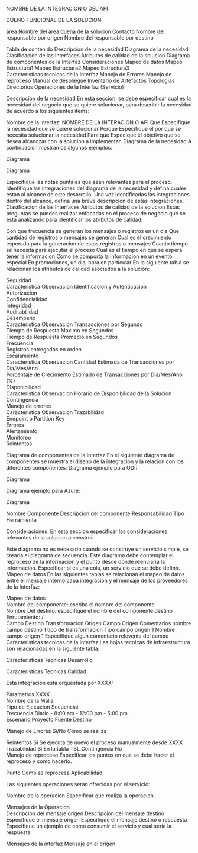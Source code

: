 NOMBRE DE LA INTEGRACION O DEL API

DUENO FUNCIONAL DE LA SOLUCION

area	Nombre del area duena de la solucion
Contacto	Nombre del responsable por origen
Nombre del responsable por destino

Tabla de contenido
Descripcion de la necesidad
Diagrama de la necesidad
Clasificacion de las Interfaces
Atributos de calidad de la solucion
Diagrama de componentes de la Interfaz
Consideraciones
Mapeo de datos
	Mapeo Estructura1
	Mapeo Estructura2
	Mapeo Estructura3	
Caracteristicas tecnicas de la Interfaz
Manejo de Errores
Manejo de reproceso
Manual de despliegue
Inventario de Artefactos
Topologias
Directorios
Operaciones de la Interfaz (Servicio)


Descripcion de la necesidad
En esta seccion, se debe especificar cual es la necesidad del negocio que se quiere solucionar, para describir la necesidad de acuerdo a los siguientes items:

Nombre de la interfaz:	NOMBRE DE LA INTERACION O API
Que	Especifique la necesidad que se quiere solucionar
Porque	Especifique el por que se necesita solucionar la necesidad
Para que	Especique el objetivo que se desea alcanczar con la solucion a implementar.
Diagrama de la necesidad
A continuacion mostramos algunos ejemplos:

Diagrama

Diagrama

Especifique las notas puntales que sean relevantes para el proceso.
Identifique las integraciones del diagrama de la necesidad y defina cuales estan al alcance de este desarrollo.
Una vez identificadas las integraciones dentro del alcance, defina una breve descripcion de estas integraciones.
Clasificacion de las Interfaces
Atributos de calidad de la solucion
Estas preguntas se puedes realizar enfocadas en el proceso de negocio que se esta analizando para identificar los atributos de calidad:

Con que frecuencia se generan los mensajes o registros en un dia
Que cantidad de registros o mensajes se generan
Cual es el crecimiento esperado para la generacion de estos registros o mensajes
Cuanto tiempo se necesita para ejecutar el proceso
Cual es el tiempo en que se espera tener la informacion
Como se comporta la informacion en un evento especial En promociones, un dia, hora en particular
En la siguiente tabla se relacionan los atributos de calidad asociados a la solucion:

Seguridad		
Caracteristica	Observacion	
Identificacion y Autenticacion		
Autorizacion		
Confidencialidad		
Integridad		
Auditabilidad		
Desempeno		
Caracteristica	Observacion	
Transacciones por Segundo		
Tiempo de Respuesta Maximo en Segundos		
Tiempo de Respuesta Promedio en Segundos		
Frecuencia		
Registros entregados en orden		
Escalamiento		
Caracteristica	Observacion	
Cantidad Estimada de Transacciones por Dia/Mes/Ano		
Porcentaje de Crecimiento Estimado de Transacciones por Dia/Mes/Ano (%)		
Disponibilidad		
Caracteristica	Observacion	
Horario de Disponibilidad de la Solucion		
Contingencia		
Manejo de errores		
Caracteristica	Observacion	
Trazabilidad		
Endpoint o Partition Key		
Errores		
Alertamiento		
Monitoreo		
Reintentos		


Diagrama de componentes de la Interfaz
En el siguiente diagrama de componentes se muestra el diseno de la integracion y la relacion con los diferentes componentes: Diagrama ejemplo para ODI:

Diagrama

Diagrama ejemplo para Azure:

Diagrama

Nombre Componente	Descripcion del componente	Responsabilidad	Tipo	Herramienta

Consideraciones
​ En esta seccion especificar las consideraciones relevantes de la solucion a construir.

Este diagrama no es necesario cuando se construye un servicio simple, se crearia el diagrama de secuencia.
Este diagrama debe contemplar el reproceso de la informacion y el punto desde donde reenviaria la informacion.
Especificar si es una cola, un servicio que se debe definir.
Mapeo de datos
En las siguientes tablas se relacionan el mapeo de datos entre el mensaje interno capa integracion y el mensaje de los proveedores de la Interfaz:

Mapeo de datos				
Nombre del componente: escriba el nombre del componente				
Nombre Del destino: especifique el nombre del componente destino				
Enrutamiento: /				
Campo Destino	Transformacion	Origen	Campo Origen	Comentarios
nombre campo destino 1	tipo de transformacion	Tipo campo origen 1	Nombre campo origen 1	Especifique algun comentario releventa del campo
Caracteristicas tecnicas de la Interfaz
Las hojas tecnicas de infraestructura son relacionadas en la siguiente tabla:

Caracteristicas Tecnicas Desarrollo						

Caracteristicas Tecnicas Calidad						


Esta integracion esta orquestada por XXXX:

Parametros XXXX			
Nombre de la Malla	
Tipo de Ejecucion	Secuencial		
Frecuencia	Diario - 8:00 am - 12:00 pm - 5:00 pm		
Escenario	Proyecto	Fuente	Destino

Manejo de Errores
Si/No	Como se realiza

Reintentos	Si	Se ejecuta de nuevo el proceso manualmente desde XXXX
Trazabilidad	Si	En la tabla TBL
Contingencia	No	
Manejo de reproceso
Especificar los puntos en que se debe hacer el reproceso y como hacerlo.

Punto	Como se reprocesa	Aplicabilidad

Las siguientes operaciones seran ofrecidas por el servicio:

Nombre de la operacion
Especificar que realiza la operacion.

Mensajes de la Operacion	
Descripcion del mensaje origen	Descripcion del mensaje destino
Especifique el mensaje origen	Especifique el mensaje destino o respuesta
Especifique un ejemplo de como consumir el servicio y cual seria la respuesta

Mensajes de la interfaz
Mensaje en el origen
